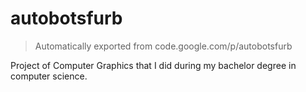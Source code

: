 # autobotsfurb

>Automatically exported from code.google.com/p/autobotsfurb

Project of Computer Graphics that I did during my bachelor degree in computer science.
